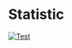 # Statistic

[![Test](https://github.com/GavrikGal/Statistic/actions/workflows/main.yml/badge.svg)](https://github.com/GavrikGal/Statistic/actions/workflows/main.yml)
